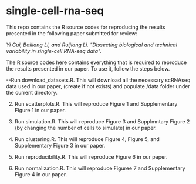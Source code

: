 # single-cell-rna-seq

This repo contains the R source codes for reproducing the results presented in the following paper submitted for review:

*Yi Cui, Bailiang Li, and Ruijiang Li. "Dissecting biological and technical variability in single-cell RNA-seq data".*

The R source codes here contains everything that is required to reproduce the results presented in our paper. To use it, follow the steps below.

--Run download_datasets.R. This will download all the necessary scRNAseq data used in our paper, (create if not exists) and populate /data folder under the current directory.

2. Run scatterplots.R. This will reproduce Figure 1 and Supplementary Figure 1 in our paper.

3. Run simulation.R. This will reproduce Figure 3 and Supplmntary Figure 2 (by changing the number of cells to simulate) in our paper.

4. Run clustering.R. This will reproduce Figure 4, Figure 5, and Supplementary Figure 3 in our paper.

5. Run reproducibility.R. This will reproduce Figure 6 in our paper.

6. Run normalization.R. This will reproduce Figuree 7 and Supplementary Figure 4 in our paper. 
